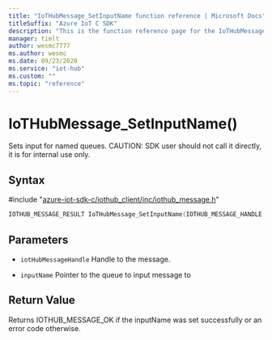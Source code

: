 ```yaml
---                             
title: "IoTHubMessage_SetInputName function reference | Microsoft Docs" 
titleSuffix: "Azure IoT C SDK"            
description: "This is the function reference page for the IoTHubMessage_SetInputName() function in the Azure IoT C SDK. This SDK is used with Azure IoT Hub and Azure IoT Hub Device Provisioning Service"            
manager: timlt                 
author: wesmc7777              
ms.author: wesmc               
ms.date: 09/23/2020                    
ms.service: "iot-hub"             
ms.custom: ""                
ms.topic: "reference"        
---                            
```


# IoTHubMessage_SetInputName()

Sets input for named queues. CAUTION: SDK user should not call it directly, it is for internal use only.

## Syntax

\#include "[azure-iot-sdk-c/iothub_client/inc/iothub_message.h](../iothub-message-h.md)"  
```C
IOTHUB_MESSAGE_RESULT IoTHubMessage_SetInputName(IOTHUB_MESSAGE_HANDLE  MU_IFCOMMA2);
```

## Parameters
* `iotHubMessageHandle` Handle to the message. 

* `inputName` Pointer to the queue to input message to

## Return Value
Returns IOTHUB_MESSAGE_OK if the inputName was set successfully or an error code otherwise.

